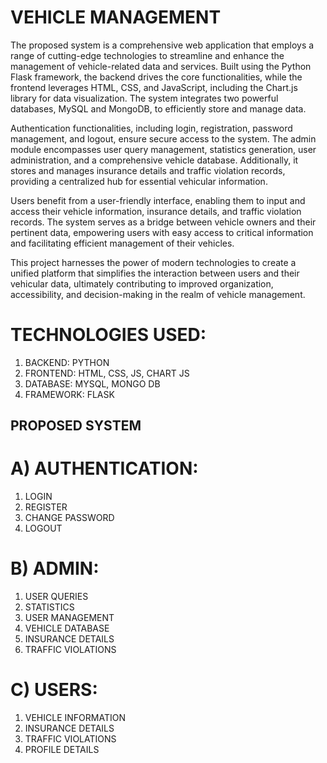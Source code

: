 # VEHICLE MANAGEMENT

The proposed system is a comprehensive web application that employs a range of cutting-edge technologies to streamline and enhance the management of vehicle-related data and services. Built using the Python Flask framework, the backend drives the core functionalities, while the frontend leverages HTML, CSS, and JavaScript, including the Chart.js library for data visualization. The system integrates two powerful databases, MySQL and MongoDB, to efficiently store and manage data.

Authentication functionalities, including login, registration, password management, and logout, ensure secure access to the system. The admin module encompasses user query management, statistics generation, user administration, and a comprehensive vehicle database. Additionally, it stores and manages insurance details and traffic violation records, providing a centralized hub for essential vehicular information.

Users benefit from a user-friendly interface, enabling them to input and access their vehicle information, insurance details, and traffic violation records. The system serves as a bridge between vehicle owners and their pertinent data, empowering users with easy access to critical information and facilitating efficient management of their vehicles.

This project harnesses the power of modern technologies to create a unified platform that simplifies the interaction between users and their vehicular data, ultimately contributing to improved organization, accessibility, and decision-making in the realm of vehicle management. 

# TECHNOLOGIES USED:
1)	BACKEND: PYTHON
2)	FRONTEND: HTML, CSS, JS, CHART JS
3)	DATABASE: MYSQL, MONGO DB
4)	FRAMEWORK: FLASK

## PROPOSED SYSTEM

# A)	AUTHENTICATION:
1)	LOGIN
2)	REGISTER
3)	CHANGE PASSWORD
4)	LOGOUT

# B)	ADMIN:
1)  USER QUERIES
2)  STATISTICS
3)  USER MANAGEMENT
4)	VEHICLE DATABASE
5)  INSURANCE DETAILS
6)  TRAFFIC VIOLATIONS

# C)	USERS:
1)	VEHICLE INFORMATION
2)  INSURANCE DETAILS
3)  TRAFFIC VIOLATIONS
4)  PROFILE DETAILS

